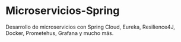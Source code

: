 # Microservicios-Spring
Desarrollo de microservicios con Spring Cloud, Eureka, Resilience4J, Docker, Prometehus, Grafana y mucho más.
